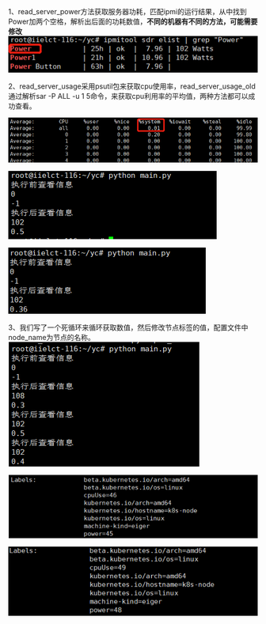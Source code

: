 1、read_server_power方法获取服务器功耗，匹配ipmi的运行结果，从中找到Power加两个空格，解析出后面的功耗数值，**不同的机器有不同的方法，可能需要修改**   
![](./img/1.png)  

2、read_server_usage采用psutil包来获取cpu使用率，read_server_usage_old通过解析sar -P ALL -u 1 5命令，来获取cpu利用率的平均值，两种方法都可以成功查看。  

![](./img/2.png) 

![](./img/3.png) 

![](./img/4.png)  


3、我们写了一个死循环来循环获取数值，然后修改节点标签的值，配置文件中node_name为节点的名称。
![](./img/5.png)  

![](./img/6.png)  

![](./img/7.png)  